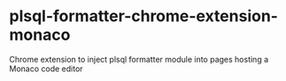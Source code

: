 # plsql-formatter-chrome-extension-monaco
 Chrome extension to inject plsql formatter module into pages hosting a Monaco code editor
